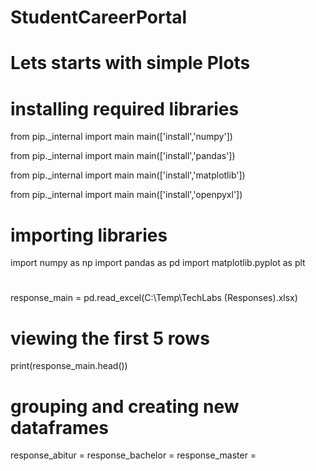 # StudentCareerPortal

# Lets starts with simple Plots

# installing required libraries
from pip._internal import main
main(['install','numpy'])

from pip._internal import main
main(['install','pandas'])

from pip._internal import main
main(['install','matplotlib'])

from pip._internal import main
main(['install','openpyxl'])

# importing libraries
import numpy as np
import pandas as pd
import matplotlib.pyplot as plt

# 
response_main = pd.read_excel(C:\Temp\TechLabs (Responses).xlsx)

# viewing the first 5 rows
print(response_main.head())

# grouping and creating new dataframes

response_abitur = 
response_bachelor = 
response_master = 

